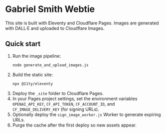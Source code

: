 # Gabriel Smith Webtie

This site is built with Eleventy and Cloudflare Pages. Images are generated with DALL·E and uploaded to Cloudflare Images.

## Quick start

1. Run the image pipeline:
   ```bash
   node generate_and_upload_images.js
   ```
2. Build the static site:
   ```bash
   npx @11ty/eleventy
   ```
3. Deploy the `_site` folder to Cloudflare Pages.
4. In your Pages project settings, set the environment variables `OPENAI_API_KEY`, `CF_API_TOKEN`, `CF_ACCOUNT_ID`, and `CF_IMAGE_DELIVERY_KEY` (for signing URLs).
5. Optionally deploy the `sign_image_worker.js` Worker to generate expiring URLs.
6. Purge the cache after the first deploy so new assets appear.
